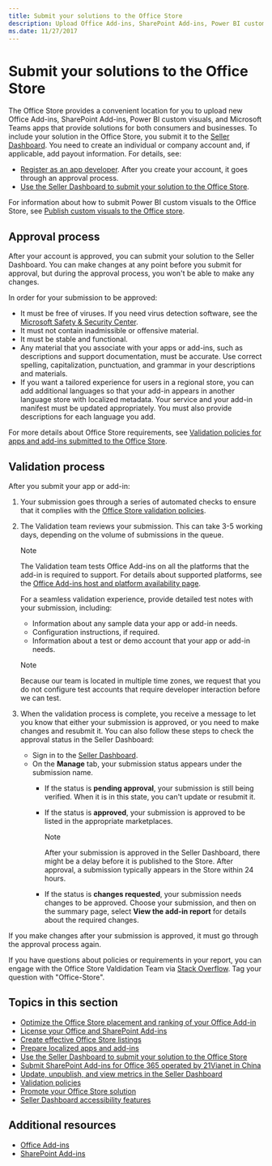 ```yaml
---
title: Submit your solutions to the Office Store
description: Upload Office Add-ins, SharePoint Add-ins, Power BI custom visuals, and Microsoft Teams apps to the Office Store.
ms.date: 11/27/2017 
---
```



# Submit your solutions to the Office Store

The Office Store provides a convenient location for you to upload new Office Add-ins, SharePoint Add-ins, Power BI custom visuals, and Microsoft Teams apps that provide solutions for both consumers and businesses. To include your solution in the Office Store, you submit it to the [Seller Dashboard](https://sellerdashboard.microsoft.com/Application/Summary). You need to create an individual or company account and, if applicable, add payout information. For details, see:

- [Register as an app developer](https://dev.windows.com/en-us/programs/join). After you create your account, it goes through an approval process. 
- [Use the Seller Dashboard to submit your solution to the Office Store](use-the-seller-dashboard-to-submit-to-the-office-store.md).

For information about how to submit Power BI custom visuals to the Office Store, see [Publish custom visuals to the Office store](https://powerbi.microsoft.com/en-us/documentation/powerbi-developer-office-store/).

<a name="bk_approval"> </a>
## Approval process

After your account is approved, you can submit your solution to the Seller Dashboard. You can make changes at any point before you submit for approval, but during the approval process, you won't be able to make any changes. 
 
In order for your submission to be approved:

- It must be free of viruses. If you need virus detection software, see the [Microsoft Safety &amp; Security Center](http://go.microsoft.com/fwlink/?LinkId=248711).
- It must not contain inadmissible or offensive material.
- It must be stable and functional.
- Any material that you associate with your apps or add-ins, such as descriptions and support documentation, must be accurate. Use correct spelling, capitalization, punctuation, and grammar in your descriptions and materials.
- If you want a tailored experience for users in a regional store, you can add additional languages so that your add-in appears in another language store with localized metadata. Your service and your add-in manifest must be updated appropriately. You must also provide descriptions for each language you add.

For more details about Office Store requirements, see [Validation policies for apps and add-ins submitted to the Office Store](validation-policies.md).

<a name="bk_Validation"> </a>
## Validation process

After you submit your app or add-in:

1. Your submission goes through a series of automated checks to ensure that it complies with the [Office Store validation policies](validation-policies.md).

2. The Validation team reviews your submission. This can take 3-5 working days, depending on the volume of submissions in the queue.

   > [!NOTE]
   > The Validation team tests Office Add-ins on all the platforms that the add-in is required to support. For details about supported platforms, see the [Office Add-ins host and platform availability page](https://dev.office.com/add-in-availability).

   For a seamless validation experience, provide detailed test notes with your submission, including:

   - Information about any sample data your app or add-in needs.
   - Configuration instructions, if required.
   - Information about a test or demo account that your app or add-in needs.
   
   > [!NOTE]
   > Because our team is located in multiple time zones, we request that you do not configure test accounts that require developer interaction before we can test.

3. When the validation process is complete, you receive a message to let you know that either your submission is approved, or you need to make changes and resubmit it. You can also follow these steps to check the approval status in the Seller Dashboard:

   - Sign in to the [Seller Dashboard](http://go.microsoft.com/fwlink/?LinkId=248605).
   - On the **Manage** tab, your submission status appears under the submission name.
      - If the status is **pending approval**, your submission is still being verified. When it is in this state, you can't update or resubmit it.
      - If the status is **approved**, your submission is approved to be listed in the appropriate marketplaces.
        
        > [!NOTE]
        > After your submission is approved in the Seller Dashboard, there might be a delay before it is published to the Store. After approval, a submission typically appears in the Store within 24 hours.

      - If the status is **changes requested**, your submission needs changes to be approved. Choose your submission, and then on the summary page, select **View the add-in report** for details about the required changes.

If you make changes after your submission is approved, it must go through the approval process again.

If you have questions about policies or requirements in your report, you can engage with the Office Store Valdidation Team via [Stack Overflow](https://stackoverflow.com/search?q=office-store). Tag your question with "Office-Store".

## Topics in this section

- [Optimize the Office Store placement and ranking of your Office Add-in](optimize-for-store-discovery.md)
- [License your Office and SharePoint Add-ins](license-your-add-ins.md)
- [Create effective Office Store listings](create-effective-office-store-listings.md)
- [Prepare localized apps and add-ins](prepare-localized-apps-and-add-ins.md)
- [Use the Seller Dashboard to submit your solution to the Office Store](use-the-seller-dashboard-to-submit-to-the-office-store.md)
- [Submit SharePoint Add-ins for Office 365 operated by 21Vianet in China](submit-sharepoint-add-ins-for-office-365-operated-by-21vianet-in-china.md)
- [Update, unpublish, and view metrics in the Seller Dashboard](update-unpublish-and-view-metrics.md)
- [Validation policies](validation-policies.md)
- [Promote your Office Store solution](promote-your-office-store-solution.md)
- [Seller Dashboard accessibility features](seller-dashboard-accessibility-features.md)

## Additional resources

- [Office Add-ins](https://dev.office.com/docs/add-ins/overview/office-add-ins)  
- [SharePoint Add-ins](https://docs.microsoft.com/en-us/sharepoint/dev/sp-add-ins/sharepoint-add-ins)



